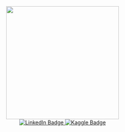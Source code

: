 <div id="header" align="center">
  <img src="https://media.giphy.com/media/3oKIPEqDGUULpEU0aQ/giphy.gif" width="300"/>
</div>

<div id="badges" align = "center" width = 100>
  <a href = "https://www.linkedin.com/in/ekaterina-elagina-459a40254/">
    <img src="https://img.shields.io/badge/LinkedIn-blue?style=plastic&logo=linkedin&logoColor=white" alt="LinkedIn Badge"/>
  </a>
  <a href = "https://www.kaggle.com/katerinaelagina">
    <img src="https://img.shields.io/badge/Kaggle-blue?style=plastic&logo=kaggle&logoColor=white" alt="Kaggle Badge"/>
  </a>
 </div>
 <div id="counter" align="center">
  <img src="https://komarev.com/ghpvc/?username=elaginaekaterina&style=flat-square&color=green" alt=""/>
 </div>
 
  

